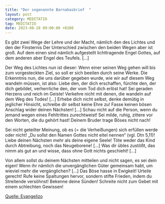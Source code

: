 ```yaml
---
title: "Der sogenannte Barnabasbrief  "
layout: post
category: MEDITATIO
tag: MEDITATIO
date: 2023-08-28 09:00:00 +0100
---
```

Es gibt zwei Wege der Lehre und der Macht, nämlich den des Lichtes und den der Finsternis Der Unterschied zwischen den beiden Wegen aber ist groß. Auf dem einen sind nämlich aufgestellt lichttragende Engel Gottes, auf dem anderen aber Engel des Teufels. […]

Der Weg des Lichtes nun ist dieser: Wenn einer seinen Weg gehen will bis zum vorgesteckten Ziel, so soll er sich beeilen durch seine Werke.<!--more--> Die Erkenntnis nun, die uns darüber gegeben wurde, wie wir auf diesem Weg wandeln müssen, ist also: Liebe den, der dich erschaffen, fürchte den, der dich gebildet, verherrliche den, der vom Tod dich erlöst hat! Sei geraden Herzens und reich im Geiste! Verkehre nicht mit denen, die wandeln auf dem Weg des Todes! […] Erhebe dich nicht selbst, denke demütig in jeglicher Hinsicht, schreibe dir selbst keine Ehre zu! Fasse keinen bösen Anschlag wider deinen Nächsten! […] Schau nicht auf die Person, wenn du jemand wegen eines Fehltrittes zurechtweist! Sei milde, ruhig, zittere vor den Worten, die du gehört hast! Deinem Bruder trage Böses nicht nach!

Sei nicht geteilter Meinung, ob es (= die Verheißungen) sich erfüllen werde oder nicht! „Du sollst den Namen Gottes nicht eitel nennen“ (vgl. Dtn 5,11)! Liebe deinen Nächsten mehr als deine eigene Seele! Töte weder das Kind durch Abtreibung, noch das Neugeborene! […] Was dir übles zustößt, das nimm als gut an und wisse, dass ohne Gott nichts geschieht! […]

Von allem sollst du deinem Nächsten mitteilen und nicht sagen, es sei dein eigen! Wenn ihr nämlich die unvergänglichen Güter gemeinsam habt, um wieviel mehr die vergänglichen? […] Das Böse hasse in Ewigkeit! Urteile gerecht! Rufe keine Spaltungen hervor, sondern stifte Frieden, indem du Streitende versöhnst! Bekenne deine Sünden! Schreite nicht zum Gebet mit einem schlechten Gewissen! 


[Quelle: Evangelizo](https://evangeliumtagfuertag.org/DE/gospel)